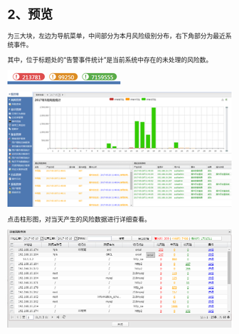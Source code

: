 

# 2、预览

为三大块，左边为导航菜单，中间部分为本月风险级别分布，右下角部分为最近系统事件。

其中，位于标题处的“告警事件统计”是当前系统中存在的未处理的风险数。

![](/images/operation/audit/audit-1.png)

![](/images/operation/audit/audit-2.png)

点击柱形图，对当天产生的风险数据进行详细查看。

![](/images/operation/audit/audit-3.png)
